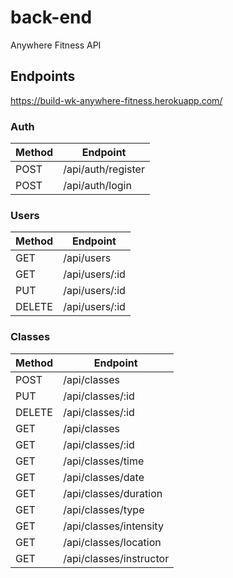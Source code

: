 # back-end

Anywhere Fitness API

## Endpoints

https://build-wk-anywhere-fitness.herokuapp.com/

### Auth

| Method | Endpoint           |
| ------ | ------------------ |
| POST   | /api/auth/register |
| POST   | /api/auth/login    |

### Users

| Method | Endpoint       |
| ------ | -------------- |
| GET    | /api/users     |
| GET    | /api/users/:id |
| PUT    | /api/users/:id |
| DELETE | /api/users/:id |

### Classes

| Method | Endpoint                |
| ------ | ----------------------- |
| POST   | /api/classes            |
| PUT    | /api/classes/:id        |
| DELETE | /api/classes/:id        |
| GET    | /api/classes            |
| GET    | /api/classes/:id        |
| GET    | /api/classes/time       |
| GET    | /api/classes/date       |
| GET    | /api/classes/duration   |
| GET    | /api/classes/type       |
| GET    | /api/classes/intensity  |
| GET    | /api/classes/location   |
| GET    | /api/classes/instructor |
